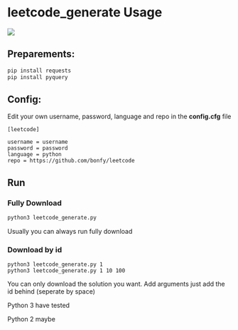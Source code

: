 # leetcode_generate Usage

![](https://github.com/bonfy/leetcode/blob/master/demo/leetcode.gif)

## Preparements:

```cmd
pip install requests
pip install pyquery
```

## Config:

Edit your own username, password, language and repo in the **config.cfg** file

```
[leetcode]

username = username
password = password
language = python
repo = https://github.com/bonfy/leetcode
```

## Run

### Fully Download
```cmd
python3 leetcode_generate.py
```
Usually you can always run fully download

### Download by id
```
python3 leetcode_generate.py 1
python3 leetcode_generate.py 1 10 100
```
You can only download the solution you want.
Add arguments just add the id behind (seperate by space)


Python 3 have tested

Python 2 maybe


